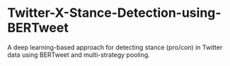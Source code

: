 # Twitter-X-Stance-Detection-using-BERTweet
A deep learning-based approach for detecting stance (pro/con) in Twitter data using BERTweet and multi-strategy pooling.
